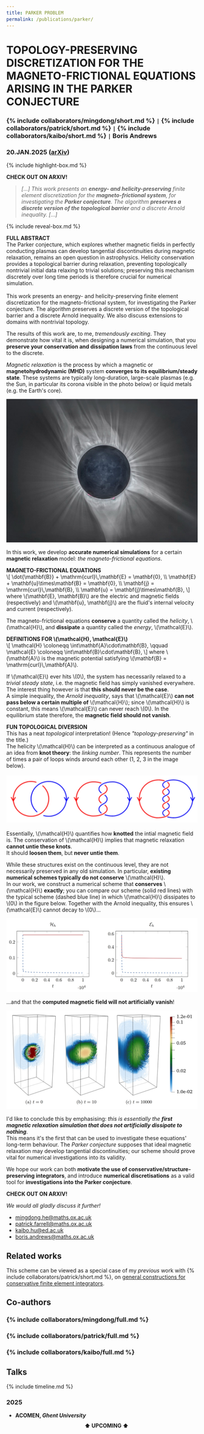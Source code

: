 ```yaml
---
title: PARKER PROBLEM
permalink: /publications/parker/
---
```


# TOPOLOGY-PRESERVING DISCRETIZATION FOR THE MAGNETO-FRICTIONAL EQUATIONS ARISING IN THE PARKER CONJECTURE

### {% include collaborators/mingdong/short.md %} <code>&#124;</code> {% include collaborators/patrick/short.md %} <code>&#124;</code> {% include collaborators/kaibo/short.md %} <code>&#124;</code> Boris Andrews

### 20.JAN.2025 ([arXiv](https://doi.org/10.48550/arXiv.2501.11654))

{% include highlight-box.md %}
<div class="highlight-box" onclick="window.location.href='https://arxiv.org/abs/2501.11654';"><b>
    CHECK OUT ON ARXIV!
</b></div>

> *[...] This work presents an **energy- and helicity-preserving** finite element discretization for the **magneto-frictional system**, for investigating the **Parker conjecture**. The algorithm **preserves a discrete version of the topological barrier** and a discrete Arnold inequality. [...]*

{% include reveal-box.md %}
<div class="reveal-box" onclick="var details = this.querySelector('.details'); details.style.display = (details.style.display === 'block') ? 'none' : 'block';">
    <b>FULL ABSTRACT</b>
    <div class="details">
        The Parker conjecture, which explores whether magnetic fields in perfectly conducting plasmas can develop tangential discontinuities during magnetic relaxation, remains an open question in astrophysics.
        Helicity conservation provides a topological barrier during relaxation, preventing topologically nontrivial initial data relaxing to trivial solutions;
        preserving this mechanism discretely over long time periods is therefore crucial for numerical simulation. <br><br>
        This work presents an energy- and helicity-preserving finite element discretization for the magneto-frictional system, for investigating the Parker conjecture.
        The algorithm preserves a discrete version of the topological barrier and a discrete Arnold inequality.
        We also discuss extensions to domains with nontrivial topology.
    </div>
</div>

The results of this work are, to me, *tremendously exciting*.
They demonstrate how vital it is, when designing a numerical simulation, that you **preserve your conservation and dissipation laws** from the continuous level to the discrete.

*Magnetic relaxation* is the process by which a magnetic or **magnetohydrodynamic (MHD)** system **converges to its equilibrium/steady state**.
These systems are typically long-duration, large-scale plasmas (e.g. the Sun, in particular its corona visible in the photo below) or liquid metals (e.g. the Earth's core).

![solar_corona](assets/img/corona.jpg)

In this work, we develop **accurate numerical simulations** for a certain **magnetic relaxation** model: *the magneto-frictional equations*.

<div class="reveal-box" onclick="var details = this.querySelector('.details'); details.style.display = (details.style.display === 'block') ? 'none' : 'block';">
    <b>MAGNETO-FRICTIONAL EQUATIONS</b>
    <div class="details">
        \[
            \dot{\mathbf{B}} + \mathrm{curl}\,\mathbf{E} = \mathbf{0},  \\
            \mathbf{E} + \mathbf{u}\times\mathbf{B} = \mathbf{0},  \\
            \mathbf{j} = \mathrm{curl}\,\mathbf{B},  \\
            \mathbf{u} = \mathbf{j}\times\mathbf{B},
        \]
        where \(\mathbf{E}, \mathbf{B}\) are the electric and magnetic fields (respectively) and \(\mathbf{u}, \mathbf{j}\) are the fluid's internal velocity and current (respectively).
    </div>
</div>

The magneto-frictional equations **conserve** a quantity called the *helicity*, \\(\mathcal{H}\\), and **dissipate** a quantity called the *energy*, \\(\mathcal{E}\\).

<div class="reveal-box" onclick="var details = this.querySelector('.details'); details.style.display = (details.style.display === 'block') ? 'none' : 'block';">
    <b>DEFINITIONS FOR \(\mathcal{H}, \mathcal{E}\)</b>
    <div class="details">
        \[
            \mathcal{H} \coloneqq \int\mathbf{A}\cdot\mathbf{B},  \qquad
            \mathcal{E} \coloneqq \int\mathbf{B}\cdot\mathbf{B},
        \]
        where \(\mathbf{A}\) is the magnetic potential satisfying \(\mathbf{B} = \mathrm{curl}\,\mathbf{A}\).
    </div>
</div>

If \\(\mathcal{E}\\) ever hits \\(0\\), the system has necessarily relaxed to a *trivial steady state*, i.e. the magnetic field has simply vanished everywhere.
The interest thing however is that **this should never be the case**. <br>
A simple inequality, the *Arnold inequality*, says that \\(\mathcal{E}\\) **can not pass below a certain multiple of** \\(\mathcal{H}\\);
since \\(\mathcal{H}\\) is constant, this means \\(\mathcal{E}\\) can never reach \\(0\\).
In the equilibrium state therefore, the **magnetic field should not vanish**.

<div class="reveal-box" onclick="var details = this.querySelector('.details'); details.style.display = (details.style.display === 'block') ? 'none' : 'block';">
    <b>FUN TOPOLOGICAL DIVERSION</b>
    <div class="details">
        This has a neat <em>topological</em> interpretation!
        (Hence <em>"topology-preserving"</em> in the title.) <br>
        The helicity \(\mathcal{H}\) can be interpreted as a continuous analogue of an idea from <b>knot theory</b>: the <em>linking number</em>.
        This represents the number of times a pair of loops winds around each other (1, 2, 3 in the image below). <br><br>
        <img src="assets/img/linking.jpeg" alt="linking_numbers"><br><br>
        Essentially, \(\mathcal{H}\) quantifies how <b>knotted</b> the intial magnetic field is.
        The conservation of \(\mathcal{H}\) implies that magnetic relaxation <b>cannot untie these knots</b>. <br>
        It should <b>loosen them</b>, but <b>never untie them</b>.
    </div>
</div>

While these structures exist on the continuous level, they are not necessarily preserved in any old simulation.
In particular, **existing numerical schemes typically do not conserve** \\(\mathcal{H}\\). <br>
In our work, we construct a numerical scheme that **conserves** \\(\mathcal{H}\\) **exactly**;
you can compare our scheme (solid red lines) with the typical scheme (dashed blue line) in which \\(\mathcal{H}\\) dissipates to \\(0\\) in the figure below.
Together with the Arnold inequality, this ensures \\(\mathcal{E}\\) cannot decay to \\(0\\)...

![sp_laws](assets/img/sp_laws.jpeg)

...and that the **computed magnetic field will not artificially vanish**!

![field_lines](assets/img/field_lines.jpeg)

I'd like to conclude this by emphasising:
*this is essentially the **first magnetic relaxation simulation that does not artificially dissipate to nothing***. <br>
This means it's the first that can be used to investigate these equations' long-term behaviour.
The *Parker conjecture* supposes that ideal magnetic relaxation may develop tangential discontinuities;
our scheme should prove vital for numerical investigations into its validity.

We hope our work can both **motivate the use of conservative/structure-preserving integrators**, and introduce **numerical discretisations** as a valid tool for **investigations into the Parker conjecture**.

<div class="highlight-box" onclick="window.location.href='https://arxiv.org/abs/2501.11654';"><b>
    CHECK OUT ON ARXIV!
</b></div>

*We would all gladly discuss it further!*
- <a href="mailto:mingdong.he@maths.ox.ac.uk">mingdong.he@maths.ox.ac.uk</a>
- <a href="mailto:patrick.farrell@maths.ox.ac.uk">patrick.farrell@maths.ox.ac.uk</a>
- <a href="mailto:kaibo.hu@ed.ac.uk">kaibo.hu@ed.ac.uk</a>
- <a href="mailto:boris.andrews@maths.ox.ac.uk">boris.andrews@maths.ox.ac.uk</a>

## Related works

This scheme can be viewed as a special case of my *previous* work with {% include collaborators/patrick/short.md %}, on [general constructions for conservative finite element integrators](/publications/sp-integrators/).

## Co-authors

### {% include collaborators/mingdong/full.md %}

### {% include collaborators/patrick/full.md %}

### {% include collaborators/kaibo/full.md %}

## Talks

{% include timeline.md %}

<div class="timeline">
  <div class="outer">
    <div class="card">
      <div class="info">
        <h3 class="title">2025</h3>
        <p><ul>
          <li><strong>ACOMEN, <em>Ghent University</em></strong></li>
          <div style="text-align: center; padding: 10px 0;"><strong>⬆️ UPCOMING ⬆️</strong></div>
        </ul></p>
      </div>
    </div>
  </div>
</div>
